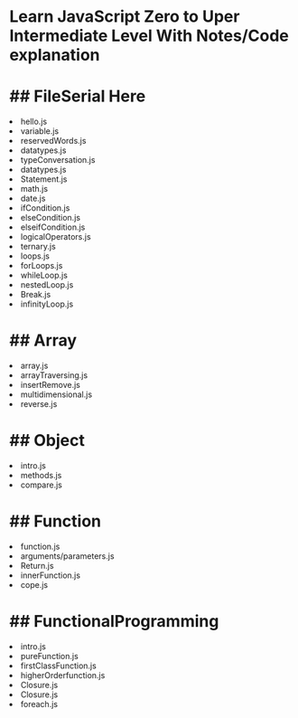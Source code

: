 # Learn JavaScript Zero to Uper Intermediate Level With Notes/Code explanation

<h1>## FileSerial Here</h1>

<li> hello.js</li>
<li> variable.js</li>
<li> reservedWords.js</li>
<li> datatypes.js</li>
<li> typeConversation.js</li>
<li> datatypes.js</li>
<li> Statement.js</li>
<li> math.js</li>
<li> date.js</li>
<li> ifCondition.js</li>
<li> elseCondition.js</li>
<li> elseifCondition.js</li>
<li> logicalOperators.js</li>
<li> ternary.js</li>
<li> loops.js</li>
<li> forLoops.js</li>
<li> whileLoop.js</li>
<li> nestedLoop.js</li>
<li> Break.js</li>
<li> infinityLoop.js</li>

<h1>## Array </h1>

<li> array.js</li>
<li> arrayTraversing.js</li>
<li> insertRemove.js</li>
<li> multidimensional.js</li>
<li> reverse.js</li>

<h1>## Object </h1>

<li> intro.js</li>
<li> methods.js</li>
<li> compare.js</li>

<h1>## Function  </h1>

<li> function.js</li>
<li> arguments/parameters.js</li>
<li> Return.js</li>
<li> innerFunction.js</li>
<li>cope.js</li>
<!-- <h1> </h1> -->
<!-- <li> </li> -->
<h1>## FunctionalProgramming </h1>

<li> intro.js</li> 
<li> pureFunction.js </li> 
<li>firstClassFunction.js</li> 
<li>higherOrderfunction.js</li> 
<li> Closure.js</li>
<li> Closure.js</li>
<li> foreach.js</li>